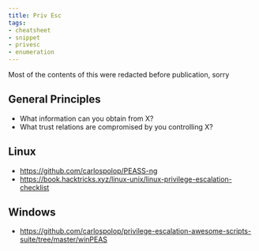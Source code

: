 ```yaml
---
title: Priv Esc
tags:
- cheatsheet
- snippet
- privesc
- enumeration
---
```

Most of the contents of this were redacted before publication, sorry

## General Principles

- What information can you obtain from X?
- What trust relations are compromised by you controlling X?

## Linux

- https://github.com/carlospolop/PEASS-ng
- https://book.hacktricks.xyz/linux-unix/linux-privilege-escalation-checklist

## Windows
 
- https://github.com/carlospolop/privilege-escalation-awesome-scripts-suite/tree/master/winPEAS
